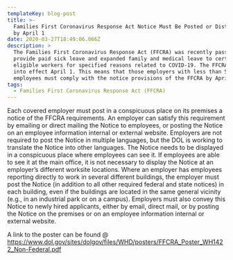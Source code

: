 ```yaml
---
templateKey: blog-post
title: >-
  Families First Coronavirus Response Act Notice Must Be Posted or Distributed
  by April 1
date: 2020-03-27T18:49:06.066Z
description: >
  The Families First Coronavirus Response Act (FFCRA) was recently passed to
  provide paid sick leave and expanded family and medical leave to certain
  eligible workers for specified reasons related to COVID-19. The FFCRA goes
  into effect April 1. This means that those employers with less than 500
  employees must comply with the notice provisions of the FFCRA by April 1.
tags:
  - Families First Coronavirus Response Act (FFCRA)
---
```

Each covered employer must post in a conspicuous place on its premises a notice of the FFCRA requirements. An employer can satisfy this requirement by emailing or direct mailing the Notice to employees, or posting the Notice on an employee information internal or external website. Employers are not required to post the Notice in multiple languages, but the DOL is working to translate the Notice into other languages. The Notice needs to be displayed in a conspicuous place where employees can see it. If employees are able to see it at the main office, it is not necessary to display the Notice at an employer’s different worksite locations. Where an employer has employees reporting directly to work in several different buildings, the employer must post the Notice (in addition to all other required federal and state notices) in each building, even if the buildings are located in the same general vicinity (e.g., in an industrial park or on a campus). Employers must also convey this Notice to newly hired applicants, either by email, direct mail, or by posting the Notice on the premises or on an employee information internal or external website.

A link to the poster can be found @ <https://www.dol.gov/sites/dolgov/files/WHD/posters/FFCRA_Poster_WH1422_Non-Federal.pdf>
